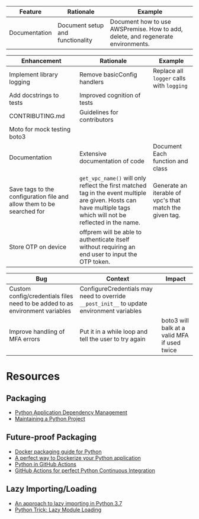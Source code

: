 | Feature | Rationale | Example |
|---------|-----------|---------|
| Documentation | Document setup and functionality | Document how to use AWSPremise. How to add, delete, and regenerate environments. |

| Enhancement | Rationale | Example |
|-------------|-----------|---------|
| Implement library logging | Remove basicConfig handlers | Replace all `logger` calls with `logging` |
| Add docstrings to tests | Improved cognition of tests | |
| CONTRIBUTING.md | Guidelines for contributors |  |
| Moto for mock testing boto3 | | |
| Documentation | Extensive documentation of code | Document Each function and class |
| Save tags to the configuration file and allow them to be searched for | `get_vpc_name()` will only reflect the first matched tag in the event multiple are given. Hosts can have multiple tags which will not be reflected in the name. | Generate an iterable of vpc's that match the given tag.
| Store OTP on device | offprem will be able to authenticate itself without requiring an end user to input the OTP token. |

| Bug | Context | Impact |
|-----|---------|--------|
| Custom config/credentials files need to be added to as environment variables | ConfigureCredentials may need to override `__post_init__` to update environment variables |  |
| Improve handling of MFA errors | Put it in a while loop and tell the user to try again | boto3 will balk at a valid MFA if used twice |

# Resources
## Packaging
- [Python Application Dependency Management](https://hynek.me/articles/python-app-deps-2018/)
- [Maintaining a Python Project](https://hynek.me/talks/python-foss/)
## Future-proof Packaging
- [Docker packaging guide for Python](https://pythonspeed.com/docker/)
- [A perfect way to Dockerize your Python application](https://sourcery.ai/blog/python-docker/)
- [Python in GitHub Actions](https://hynek.me/articles/python-github-actions/)
- [GitHub Actions for perfect Python Continuous Integration](https://sourcery.ai/blog/github-actions/)
## Lazy Importing/Loading
- [An approach to lazy importing in Python 3.7](https://snarky.ca/lazy-importing-in-python-3-7/)
- [Python Trick: Lazy Module Loading](https://levelup.gitconnected.com/python-trick-lazy-module-loading-df9b9dc111af)
